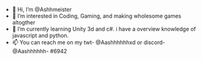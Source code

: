 - 👋 Hi, I’m @Ashhmeister
- 👀 I’m interested in Coding, Gaming, and making wholesome games altogther 
- 🌱 I’m currently learning Unity 3d and c#. i have a overview knowledge of javascript and python.
- 📫 You can reach me on my twt- @Aashhhhhhxd or discord- @Aashhhhhh- #6942

<!---
Ashhmeister/Ashhmeister is a ✨ special ✨ repository because its `README.md` (this file) appears on your GitHub profile.
You can click the Preview link to take a look at your changes.
--->
